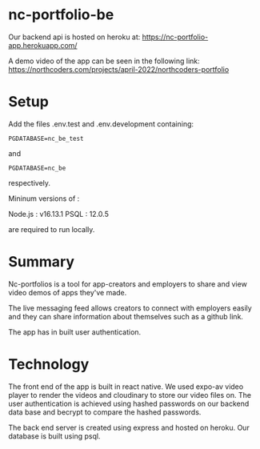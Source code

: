 # nc-portfolio-be

Our backend api is hosted on heroku at: https://nc-portfolio-app.herokuapp.com/

A demo video of the app can be seen in the following link: https://northcoders.com/projects/april-2022/northcoders-portfolio

# Setup

Add the files .env.test and .env.development containing:

```
PGDATABASE=nc_be_test
```

and

```
PGDATABASE=nc_be
```

respectively.

Mininum versions of :

Node.js : v16.13.1
PSQL : 12.0.5

are required to run locally.

# Summary

Nc-portfolios is a tool for app-creators and employers to share and view video demos of apps they've made.

The live messaging feed allows creators to connect with employers easily and they can share information about themselves such as a github link.

The app has in built user authentication.

# Technology

The front end of the app is built in react native. We used expo-av video player to render the videos and cloudinary to store our video files on. The user authentication is achieved using hashed passwords on our backend data base and becrypt to compare the hashed passwords.

The back end server is created using express and hosted on heroku. Our database is built using psql.
